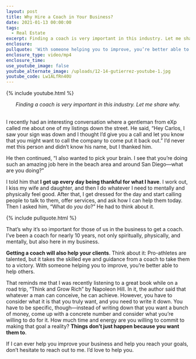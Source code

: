 ```yaml
---
layout: post
title: Why Hire a Coach in Your Business?
date: 2021-01-13 00:00:00
tags:
  - Real Estate
excerpt: Finding a coach is very important in this industry. Let me share why.
enclosure:
pullquote: 'With someone helping you to improve, you’re better able to help others.'
enclosure_type: video/mp4
enclosure_time:
use_youtube_image: false
youtube_alternate_image: /uploads/12-14-gutierrez-youtube-1.jpg
youtube_code: Lw1ALfRn40U
---
```


{% include youtube.html %}

<center><em>Finding a coach is very important in this industry. Let me share why.</em></center>

<br>I recently had an interesting conversation where a gentleman from eXp called me about one of my listings down the street. He said, “Hey Carlos, I saw your sign was down and I thought I’d give you a call and let you know that you might want to call the company to come put it back out.” I’d never met this person and didn’t know his name, but I thanked him.

He then continued, “I also wanted to pick your brain. I see that you’re doing such an amazing job here in the beach area and around San Diego—what are you doing?”

I told him that **I get up every day being thankful for what I have**. I work out, I kiss my wife and daughter, and then I do whatever I need to mentally and physically feel good. After that, I get dressed for the day and start calling people to talk to them, offer services, and ask how I can help them today. Then I asked him, “What do *you* do?” He had to think about it.

{% include pullquote.html %}

That’s why it’s so important for those of us in the business to get a coach. I’ve been a coach for nearly 10 years, not only spiritually, physically, and mentally, but also here in my business.

**Getting a coach will also help your clients**. Think about it: Pro-athletes are talented, but it takes the skilled eye and guidance from a coach to take them to a victory. With someone helping you to improve, you’re better able to help others.

That reminds me that I was recently listening to a great book while on a road trip, “Think and Grow Rich” by Napoleon Hill. In it, the author said that whatever a man can conceive, he can achieve. However, you have to consider what it is that you truly want, and you need to write it down. You have to be specific, though—instead of writing down that you want a bunch of money, come up with a concrete number and consider what you’re willing to do for it. How much time and energy are you willing to commit to making that goal a reality? **Things don’t just happen because you want them to**.

If I can ever help you improve your business and help you reach your goals, don’t hesitate to reach out to me. I’d love to help you.
